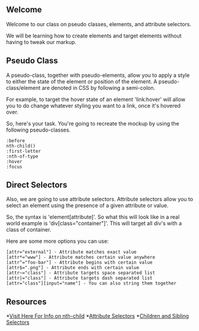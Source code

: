 ## Welcome
Welcome to our class on pseudo classes, elements, and attribute selectors.

We will be learning how to create elements and target elements without having to tweak our markup.  

## Pseudo Class
A pseudo-class, together with pseudo-elements, allow you to apply a style to either the state of the element or position of the element.  A pseudo-class/element are denoted in CSS by following a semi-colon.  

For example, to target the hover state of an element 'link:hover' will allow you to do change whatever styling you want to a link, once it's hovered over.  

So, here's your task.  You're going to recreate the mockup by using the following pseudo-classes.
```
:before
nth-child() 
:first-letter
:nth-of-type 
:hover
:focus
```

## Direct Selectors
Also, we are going to use attribute selectors.  Attribute selectors allow you to select an element using the presence of a given attribute or value.

So, the syntax is 'element[attribute]'.  So what this will look like in a real world example is 'div[class="container"]'.  This will target all div's with a class of container.

Here are some more options you can use:
```
[attr="external"] - Attribute matches exact value
[attr*="www"] - Attribute matches certain value anywhere
[attr^="foo-bar"] - Attribute begins with certain value
[attr$=".png"] - Attribute ends with certain value
[attr~="class"] - Attribute targets space separated list
[attr|="class"] - Attribute targets dash separated list
[attr="class"][input="name"] - You can also string them together
```

## Resources
*[Visit Here For Info on nth-child](https://developer.mozilla.org/en-US/docs/Web/CSS/:nth-child)
*[Attribute Selectors](https://css-tricks.com/attribute-selectors/)
*[Children and Sibling Selectors](https://css-tricks.com/child-and-sibling-selectors/)
